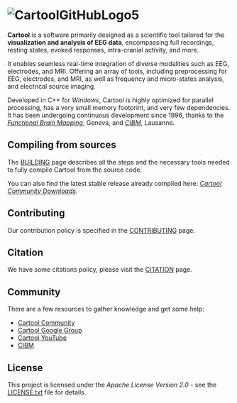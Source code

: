 # ![CartoolGitHubLogo5](https://github.com/DenisBrunet/Cartool/assets/145106558/60ad91e9-8f4b-4765-a68b-b6b4c7c14af3)
**Cartool** is a software primarily designed as a scientific tool tailored for the **visualization and analysis of EEG data**, encompassing full recordings, resting states, evoked responses, intra-cranial activity, and more.

It enables seamless real-time integration of diverse modalities such as EEG, electrodes, and MRI. Offering an array of tools, including preprocessing for EEG, electrodes, and MRI, as well as frequency and micro-states analysis, and electrical source imaging.

Developed in C++ for _Windows_, Cartool is highly optimized for parallel processing, has a very small memory footprint, and very few dependencies. It has been undergoing continuous development since 1996, thanks to the [_Functional Brain Mapping_](https://neurocenter-unige.ch/research-groups/christoph-michel/), Geneva, and [_CIBM_](https://www.cibm.ch), Lausanne.

## Compiling from sources
The [BUILDING](https://github.com/DenisBrunet/Cartool/blob/main/BUILDING.md) page describes all the steps and the necessary tools needed to fully compile Cartool from the source code.

You can also find the latest stable release already compiled here: [_Cartool Community Downloads_](https://sites.google.com/site/cartoolcommunity/downloads).

## Contributing
Our contribution policy is specified in the [CONTRIBUTING](https://github.com/DenisBrunet/Cartool/blob/main/CONTRIBUTING.md) page.

## Citation
We have some citations policy, please visit the [CITATION](https://github.com/DenisBrunet/Cartool/blob/main/CITATION.md) page.

## Community
There are a few resources to gather knowledge and get some help:
- [Cartool Community](https://sites.google.com/site/cartoolcommunity)
- [Cartool Google Group](https://groups.google.com/g/cartool)
- [Cartool YouTube](https://www.youtube.com/channel/UC7S3IgUeYplmrh3ji3ZK1Lw)
- [CIBM](https://cibm.ch/)

## License
This project is licensed under the _Apache License Version 2.0_ - see the [LICENSE.txt](https://github.com/DenisBrunet/Cartool/blob/main/LICENSE.txt) file for details.
